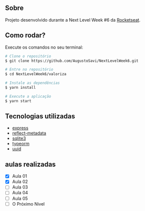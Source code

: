 ## Sobre
Projeto desenvolvido durante a Next Level Week #6 da [Rocketseat](https://rocketseat.com.br/).

## Como rodar?

Execute os comandos no seu terminal:

```bash
# Clone o repositório
$ git clone https://github.com/AugustoSavi/NextLevelWeek6.git

# Entre no repositório
$ cd NextLevelWeek6/valoriza

# Instale as dependências
$ yarn install

# Execute a aplicação
$ yarn start
```

## Tecnologias utilizadas

- [express]()
- [reflect-metadata]()
- [sqlite3]()
- [typeorm]()
- [uuid]()


## aulas realizadas

- [x] Aula 01
- [x] Aula 02
- [ ] Aula 03
- [ ] Aula 04
- [ ] Aula 05
- [ ] O Próximo Nivel